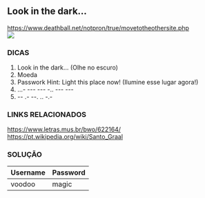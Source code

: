 ## Look in the dark...
https://www.deathball.net/notpron/true/movetotheothersite.php
<br><img src="https://www.deathball.net/notpron/true/screen4.jpg">

### DICAS
1) Look in the dark... (Olhe no escuro)
2) Moeda
3) Passwork Hint: Light this place now! (Ilumine esse lugar agora!)
4) ...- --- --- -.. --- ---
5) -- .- --. .. -.-

### LINKS RELACIONADOS
https://www.letras.mus.br/bwo/622164/
https://pt.wikipedia.org/wiki/Santo_Graal

### SOLUÇÃO
| Username | Password |
|:---------|:---------|
| voodoo   | magic    |
